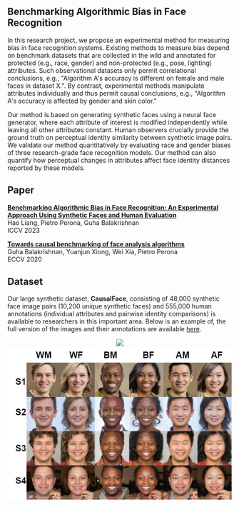 ## Benchmarking Algorithmic Bias in Face Recognition
In this research project, we propose an experimental method for measuring bias in face recognition systems. Existing methods to measure bias depend on benchmark datasets that are collected in the wild and annotated for protected (e.g., race, gender) and non-protected (e.g., pose, lighting) attributes. Such observational datasets only permit correlational conclusions, e.g., "Algorithm A's accuracy is different on female and male faces in dataset X.". By contrast, experimental methods manipulate attributes individually and thus permit causal conclusions, e.g., "Algorithm A's accuracy is affected by gender and skin color."

Our method is based on generating synthetic faces using a neural face generator, where each attribute of interest is modified independently while leaving all other attributes constant. Human observers crucially provide the ground truth on perceptual identity similarity between synthetic image pairs. We validate our method quantitatively by evaluating race and gender biases of three research-grade face recognition models. Our method can also quantify how perceptual changes in attributes affect face identity distances reported by these models. 

## Paper
[**Benchmarking Algorithmic Bias in Face Recognition: An Experimental Approach Using Synthetic Faces and Human Evaluation**](https://arxiv.org/abs/2308.05441)<br>
Hao Liang, Pietro Perona, Guha Balakrishnan<br>
ICCV 2023

[**Towards causal benchmarking of face analysis algorithms**](https://arxiv.org/abs/2007.06570)<br>
Guha Balakrishnan, Yuanjun Xiong, Wei Xia, Pietro Perona<br>
ECCV 2020

## Dataset
Our large synthetic dataset, **CausalFace**, consisting of 48,000 synthetic face image pairs (10,200 unique synthetic faces) and 555,000 human annotations (individual attributes and pairwise identity comparisons) is available to researchers in this important area. Below is an example of, the full version of the images and their annotations are available [here](https://rice.box.com/s/0t7dtfurh8jf80mhq3f7s8nbya2g58w9).

<div align="center">
<img src = "https://github.com/hliang2/BenchmarkingReco/blob/main/attributes.png">
</div>

<div align="center">
<img src = "https://github.com/hliang2/BenchmarkingReco/blob/main/prototype.png">
</div>

